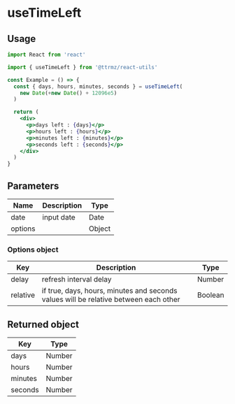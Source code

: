 # useTimeLeft

## Usage

```jsx
import React from 'react'

import { useTimeLeft } from '@ttrmz/react-utils'

const Example = () => {
  const { days, hours, minutes, seconds } = useTimeLeft(
    new Date(+new Date() + 12096e5)
  )

  return (
    <div>
      <p>days left : {days}</p>
      <p>hours left : {hours}</p>
      <p>minutes left : {minutes}</p>
      <p>seconds left : {seconds}</p>
    </div>
  )
}
```

## Parameters

| Name    | Description | Type   |
| ------- | ----------- | ------ |
| date    | input date  | Date   |
| options |             | Object |

### Options object

| Key      | Description                                                                          | Type    |
| -------- | ------------------------------------------------------------------------------------ | ------- |
| delay    | refresh interval delay                                                               | Number  |
| relative | if true, days, hours, minutes and seconds values will be relative between each other | Boolean |

## Returned object

| Key     | Type   |
| ------- | ------ |
| days    | Number |
| hours   | Number |
| minutes | Number |
| seconds | Number |

